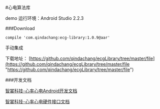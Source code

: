 #心电算法库

demo 运行环境：Android Studio 2.2.3

###Download

    compile 'com.qindachang:ecg-library:1.0.9@aar'

手动集成

下载地址：
[https://github.com/qindachang/ecgLibrary/tree/master/file](https://github.com/qindachang/ecgLibrary/tree/master/file "https://github.com/qindachang/ecgLibrary/tree/master/file")

###开发文档

[智裳科技-心率心电Android开发文档](https://shimo.im/doc/S7UWjNzEWR4qJ38a "智裳科技-心率心电Android开发文档")

[智裳科技-心率心电硬件接口文档](https://shimo.im/doc/Qm3NJDvtus4Gj27k "智裳科技-心率心电硬件接口文档")


